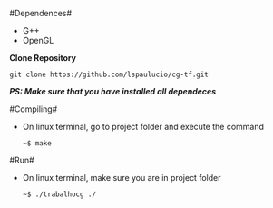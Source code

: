 #Dependences#
- G++
- OpenGL

**Clone Repository**

```
git clone https://github.com/lspaulucio/cg-tf.git
```

***PS:  Make sure that you have installed all dependeces***

#Compiling#

  - On linux terminal, go to project folder and execute the command
  
    ```
    ~$ make
    ```

#Run#

  - On linux terminal, make sure you are in project folder

    ```
    ~$ ./trabalhocg ./
    ```

